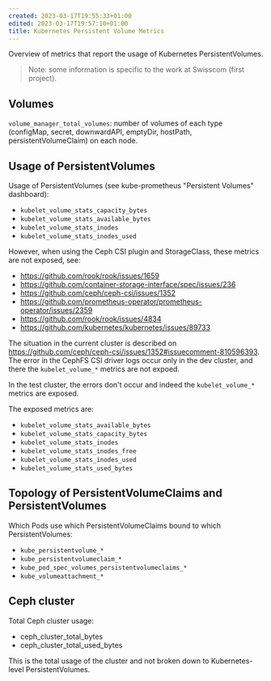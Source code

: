 ```yaml
---
created: 2023-03-17T19:55:33+01:00
edited: 2023-03-17T19:57:10+01:00
title: Kubernetes Persistent Volume Metrics
---
```


Overview of metrics that report the usage of Kubernetes PersistentVolumes.

> Note: some information is specific to the work at Swisscom (first project).

## Volumes

`volume_manager_total_volumes`: number of volumes of each type (configMap, secret, downwardAPI, emptyDir, hostPath, persistentVolumeClaim) on each node.

## Usage of PersistentVolumes

Usage of PersistentVolumes (see kube-prometheus "Persistent Volumes" dashboard):

- `kubelet_volume_stats_capacity_bytes`
- `kubelet_volume_stats_available_bytes`
- `kubelet_volume_stats_inodes`
- `kubelet_volume_stats_inodes_used`

However, when using the Ceph CSI plugin and StorageClass, these metrics are not exposed, see:

- https://github.com/rook/rook/issues/1659
- https://github.com/container-storage-interface/spec/issues/236
- https://github.com/ceph/ceph-csi/issues/1352
- https://github.com/prometheus-operator/prometheus-operator/issues/2359
- https://github.com/rook/rook/issues/4834
- https://github.com/kubernetes/kubernetes/issues/89733

The situation in the current cluster is described on https://github.com/ceph/ceph-csi/issues/1352#issuecomment-810596393. The error in the CephFS CSI driver logs occur only in the dev cluster, and there the `kubelet_volume_*` metrics are not expoed.

In the test cluster, the errors don't occur and indeed the `kubelet_volume_*` metrics are exposed.

The exposed metrics are: 

- `kubelet_volume_stats_available_bytes`
- `kubelet_volume_stats_capacity_bytes`
- `kubelet_volume_stats_inodes`
- `kubelet_volume_stats_inodes_free`
- `kubelet_volume_stats_inodes_used`
- `kubelet_volume_stats_used_bytes`

## Topology of PersistentVolumeClaims and PersistentVolumes

Which Pods use which PersistentVolumeClaims bound to which PersistentVolumes:

- `kube_persistentvolume_*`
- `kube_persistentvolumeclaim_*`
- `kube_pod_spec_volumes_persistentvolumeclaims_*`
- `kube_volumeattachment_*`

## Ceph cluster

Total Ceph cluster usage:

- ceph_cluster_total_bytes
- ceph_cluster_total_used_bytes

This is the total usage of the cluster and not broken down to Kubernetes-level PersistentVolumes.
